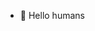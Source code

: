 - 👋 Hello humans
<!---
MatSmoje/MatSmoje is a ✨ special ✨ repository because its `README.md` (this file) appears on your GitHub profile.
You can click the Preview link to take a look at your changes.
--->
